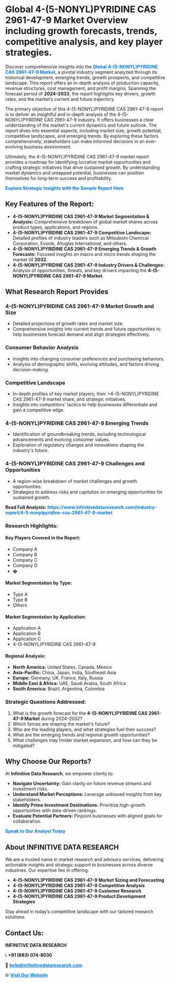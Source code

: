 <h1>Global 4-(5-NONYL)PYRIDINE CAS 2961-47-9 Market Overview including growth forecasts, trends, competitive analysis, and key player strategies.</h1>
<p>
Discover comprehensive insights into the 
<a href="https://www.infinitivedataresearch.com/industry-report/4-5-nonylpyridine-cas-2961-47-9-market" rel="dofollow" style="color: #007BFF; text-decoration: none;"><strong>Global 4-(5-NONYL)PYRIDINE CAS 2961-47-9 Market</strong></a>, a pivotal industry segment analyzed through its historical development, emerging trends, growth prospects, and competitive landscape. This report offers an in-depth analysis of production capacity, revenue structures, cost management, and profit margins. Spanning the forecast period of <strong>2024–2033</strong>, the report highlights key drivers, growth rates, and the market’s current and future trajectory.
</p>
<p>
The primary objective of this 4-(5-NONYL)PYRIDINE CAS 2961-47-9 report is to deliver an insightful and in-depth analysis of the 4-(5-NONYL)PYRIDINE CAS 2961-47-9 industry. It offers businesses a clear understanding of the market's current dynamics and future outlook. The report dives into essential aspects, including market size, growth potential, competitive landscapes, and emerging trends. By exploring these factors comprehensively, stakeholders can make informed decisions in an ever-evolving business environment.
</p>
<p>
Ultimately, the 4-(5-NONYL)PYRIDINE CAS 2961-47-9 market report provides a roadmap for identifying lucrative market opportunities and crafting strategic initiatives that drive sustained growth. By understanding market dynamics and untapped potential, businesses can position themselves for long-term success and profitability.
</p>
<p>
<a href="https://www.infinitivedataresearch.com/request-sample/reportId=111445" style="color: #007BFF; text-decoration: none;"><strong>Explore Strategic Insights with the Sample Report Here</strong></a>
</p>

<h2>Key Features of the Report:</h2>
<ul>
<li><strong>4-(5-NONYL)PYRIDINE CAS 2961-47-9 Market Segmentation & Analysis:</strong> Comprehensive breakdown of global market shares across product types, applications, and regions.</li>
<li><strong>4-(5-NONYL)PYRIDINE CAS 2961-47-9 Competitive Landscape:</strong> Detailed profiles of industry leaders such as Mitsubishi Chemical Corporation, Evonik, Altuglas International, and others.</li>
<li><strong>4-(5-NONYL)PYRIDINE CAS 2961-47-9 Emerging Trends & Growth Forecasts:</strong> Focused insights on macro and micro trends shaping the market till <strong>2032</strong>.</li>
<li><strong>4-(5-NONYL)PYRIDINE CAS 2961-47-9 Industry Drivers & Challenges:</strong> Analysis of opportunities, threats, and key drivers impacting the <strong>4-(5-NONYL)PYRIDINE CAS 2961-47-9 Market</strong>.</li>
</ul>

<h2>What Research Report Provides</h2>
<h3>4-(5-NONYL)PYRIDINE CAS 2961-47-9 Market Growth and Size</h3>
<ul>
<li>Detailed projections of growth rates and market size.</li>
<li>Comprehensive insights into current trends and future opportunities to help businesses forecast demand and align strategies effectively.</li>
</ul>

<h3>Consumer Behavior Analysis</h3>
<ul>
<li>Insights into changing consumer preferences and purchasing behaviors.</li>
<li>Analysis of demographic shifts, evolving attitudes, and factors driving decision-making.</li>
</ul>

<h3>Competitive Landscape</h3>
<ul>
<li>In-depth profiles of key market players, their >4-(5-NONYL)PYRIDINE CAS 2961-47-9 market share, and strategic initiatives.</li>
<li>Insights into competitors' tactics to help businesses differentiate and gain a competitive edge.</li>
</ul>

<h3>4-(5-NONYL)PYRIDINE CAS 2961-47-9 Emerging Trends</h3>
<ul>
<li>Identification of groundbreaking trends, including technological advancements and evolving consumer values.</li>
<li>Exploration of regulatory changes and innovations shaping the industry's future.</li>
</ul>

<h3>4-(5-NONYL)PYRIDINE CAS 2961-47-9 Challenges and Opportunities</h3>
<ul>
<li>A region-wise breakdown of market challenges and growth opportunities.</li>
<li>Strategies to address risks and capitalize on emerging opportunities for sustained growth.</li>
</ul>
<p><strong>Read Full Analysis:</strong> <a href="https://www.infinitivedataresearch.com/industry-report/4-5-nonylpyridine-cas-2961-47-9-market" rel="dofollow" style="color: #007BFF; text-decoration: none;"><strong>https://www.infinitivedataresearch.com/industry-report/4-5-nonylpyridine-cas-2961-47-9-market</strong></a></p>
<h3>Research Highlights:</h3>
<h4>Key Players Covered in the Report:</h4>
<ul><li>Company A</li><li>Company B</li><li>Company C</li><li>Company D</li><li>�</li></ul>
<h4>Market Segmentation by Type:</h4>
<ul><li>Type A</li><li>Type B</li><li>Others</li></ul>
<h4>Market Segmentation by Application:</h4>
<ul><li>Application A</li><li>Application B</li><li>Application C</li><li>4-(5-NONYL)PYRIDINE CAS 2961-47-9</li></ul>

<h4>Regional Analysis:</h4>
<ul>
<li><strong>North America:</strong> United States, Canada, Mexico</li>
<li><strong>Asia-Pacific:</strong> China, Japan, India, Southeast Asia</li>
<li><strong>Europe:</strong> Germany, UK, France, Italy, Russia</li>
<li><strong>Middle East & Africa:</strong> UAE, Saudi Arabia, South Africa</li>
<li><strong>South America:</strong> Brazil, Argentina, Colombia</li>
</ul>

<h3>Strategic Questions Addressed:</h3>
<ol>
<li>What is the growth forecast for the <strong>4-(5-NONYL)PYRIDINE CAS 2961-47-9 Market</strong> during 2024–2032?</li>
<li>Which forces are shaping the market's future?</li>
<li>Who are the leading players, and what strategies fuel their success?</li>
<li>What are the emerging trends and regional growth opportunities?</li>
<li>What challenges may hinder market expansion, and how can they be mitigated?</li>
</ol>

<h2>Why Choose Our Reports?</h2>
<p>At <strong>Infinitive Data Research</strong>, we empower clients to:</p>
<ul>
<li><strong>Navigate Uncertainty:</strong> Gain clarity on future revenue streams and investment risks.</li>
<li><strong>Understand Market Perceptions:</strong> Leverage unbiased insights from key stakeholders.</li>
<li><strong>Identify Prime Investment Destinations:</strong> Prioritize high-growth opportunities with data-driven rankings.</li>
<li><strong>Evaluate Potential Partners:</strong> Pinpoint businesses with aligned goals for collaboration.</li>
</ul>
<p><a href="https://www.infinitivedataresearch.com/industry-report/4-5-nonylpyridine-cas-2961-47-9-market" rel="dofollow" style="color: #007BFF; text-decoration: none;"><strong>Speak to Our Analyst Today</strong></a></p>

<h2>About INFINITIVE DATA RESEARCH</h2>
<p>We are a trusted name in market research and advisory services, delivering actionable insights and strategic support to businesses across diverse industries. Our expertise lies in offering:</p>
<ul>
<li><strong>4-(5-NONYL)PYRIDINE CAS 2961-47-9 Market Sizing and Forecasting</strong></li>
<li><strong>4-(5-NONYL)PYRIDINE CAS 2961-47-9 Competitive Analysis</strong></li>
<li><strong>4-(5-NONYL)PYRIDINE CAS 2961-47-9 Customer Research</strong></li>
<li><strong>4-(5-NONYL)PYRIDINE CAS 2961-47-9 Product Development Strategies</strong></li>
</ul>
<p>Stay ahead in today’s competitive landscape with our tailored research solutions.</p>

<h2>Contact Us:</h2>
<p><strong>INFINITIVE DATA RESEARCH</strong></p>
<p>📞 <strong>+91 (883) 074-8030</strong></p>
<p>📧 <strong><a href="mailto:help@infinitivedataresearch.com" style="color: #007BFF;">help@infinitivedataresearch.com</a></strong></p>
<p>🌐 <strong><a href="https://www.infinitivedataresearch.com" rel="dofollow" style="color: #007BFF;">Visit Our Website</a></strong></p>